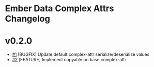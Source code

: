 # Ember Data Complex Attrs Changelog

# v0.2.0
- [#1](https://github.com/rigosolutions/ember-data-complex-attrs/pull/1) [BUGFIX] Update default complex-attr serialize/deserialize values
- [#2](https://github.com/rigosolutions/ember-data-complex-attrs/pull/2) [FEATURE] Implement copyable on base complex-attr
